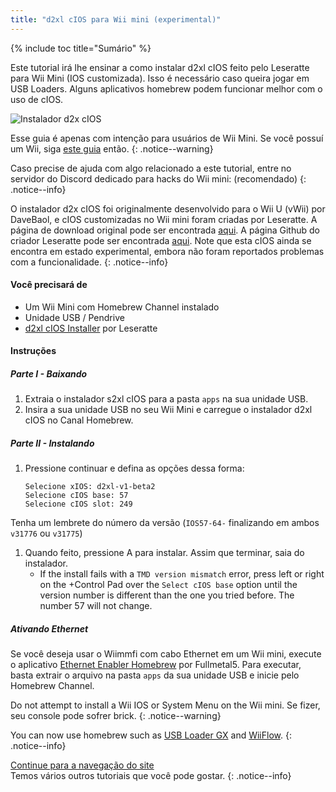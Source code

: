 ```yaml
---
title: "d2xl cIOS para Wii mini (experimental)"
---
```


{% include toc title="Sumário" %}

Este tutorial irá lhe ensinar a como instalar d2xl cIOS feito pelo Leseratte para Wii Mini (IOS customizada). Isso é necessário caso queira jogar em USB Loaders. Alguns aplicativos homebrew podem funcionar melhor com o uso de cIOS.

![Instalador d2x cIOS](/images/cIOS.png)

Esse guia é apenas com intenção para usuários de Wii Mini. Se você possuí um Wii, siga [este guia](cios) então.
{: .notice--warning}

Caso precise de ajuda com algo relacionado a este tutorial, entre no servidor do Discord dedicado para hacks do Wii mini:[](https://discord.gg/6ryxnkS) (recomendado)
{: .notice--info}

O instalador d2x cIOS foi originalmente desenvolvido para o Wii U (vWii) por DaveBaol, e cIOS customizadas no Wii mini foram criadas por Leseratte. A página de download original pode ser encontrada [aqui](https://wii.leseratte10.de/d2xl-cIOS/). A página Github do criador Leseratte pode ser encontrada [aqui](https://github.com/Leseratte10/d2xl-cios). Note que esta cIOS ainda se encontra em estado experimental, embora não foram reportados problemas com a funcionalidade.
{: .notice--info}

#### Você precisará de

* Um Wii Mini com Homebrew Channel instalado
* Unidade USB / Pendrive
* [d2xl cIOS Installer](/assets/files/d2xl_wii_mini_cIOS_installer_v1_beta2.zip) por Leseratte

#### Instruções

##### Parte I - Baixando

1. Extraia o instalador s2xl cIOS para a pasta `apps` na sua unidade USB.
1. Insira a sua unidade USB no seu Wii Mini e carregue o instalador d2xl cIOS no Canal Homebrew.

##### Parte II - Instalando

1. Pressione continuar e defina as opções dessa forma:
    ```
    Selecione xIOS: d2xl-v1-beta2
    Selecione cIOS base: 57
    Selecione cIOS slot: 249
    ```
Tenha um lembrete do número da versão (`IOS57-64-` finalizando em ambos `v31776` ou `v31775`)
1. Quando feito, pressione A para instalar. Assim que terminar, saia do instalador.
   - If the install fails with a `TMD version mismatch` error, press left or right on the +Control Pad over the `Select cIOS base` option until the version number is different than the one you tried before. The number 57 will not change.


##### Ativando Ethernet
Se você deseja usar o Wiimmfi com cabo Ethernet em um Wii mini, execute o aplicativo [Ethernet Enabler Homebrew](/assets/files/Wii_Mini_Ethernet_Enable.zip) por Fullmetal5. Para executar, basta extrair o arquivo na pasta `apps` da sua unidade USB e inicie pelo Homebrew Channel.

Do not attempt to install a Wii IOS or System Menu on the Wii mini. Se fizer, seu console pode sofrer brick.
{: .notice--warning}

You can now use homebrew such as [USB Loader GX](usbloadergx) and [WiiFlow](wiiflow).
{: .notice--info}

[Continue para a navegação do site](site-navigation)<br> Temos vários outros tutoriais que você pode gostar.
{: .notice--info}
